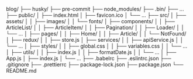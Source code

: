 blog/
├── husky/
    ├── pre-commit
├── node_modules/
    ├── .bin/
    ├── ...
├── public/
│   ├── index.html
│   ├── favicon.ico
│   └── ...
├── src/
│   ├── assets/
│   │   ├── images/
│   │   └── fonts/
│   ├── components/
│   │   ├── ArticleList/
│   │   ├── ArticleItem/
│   │   ├── Pagination/
│   │   ├── Loader/
│   │   └── ...
│   ├── pages/
│   │   ├── Home/
│   │   ├── Article/
│   │   └── NotFound/
│   ├── redux/
│   │   ├── store.js
│   ├── services/
│   │   ├── apiService.js
│   │   └── ...
│   ├── styles/
│   │   ├── global.css
│   │   ├── variables.css
│   │   └── ...
│   ├── utils/
│   │   ├── index.js
│   │   ├── formatDate.js
│   │   └── ...
│   ├── App.js
│   ├── index.js
│   └── ...
├── .babelrc
├── .eslintrc.json
├── .gitignore
├── .prettierrc
├── package-lock.json
├── package.json
└── README.md
